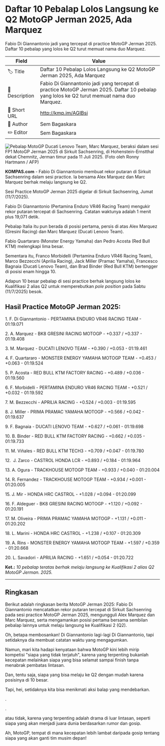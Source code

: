 # Daftar 10 Pebalap Lolos Langsung ke Q2 MotoGP Jerman 2025, Ada Marquez

Fabio Di Giannantonio jadi yang tercepat di practice MotoGP Jerman 2025. Daftar 10 pebalap yang lolos ke Q2 turut memuat nama duo Marquez.

| Field         | Value                                                       |
|---------------|-------------------------------------------------------------|
| 🏷️ Title       | Daftar 10 Pebalap Lolos Langsung ke Q2 MotoGP Jerman 2025, Ada Marquez |
| 📝 Description | Fabio Di Giannantonio jadi yang tercepat di practice MotoGP Jerman 2025. Daftar 10 pebalap yang lolos ke Q2 turut memuat nama duo Marquez. |
| 🔗 Short URL   | http://kmp.im/AGIBsi |
| 👤 Author      | Sem Bagaskara |
| ✏️ Editor      | Sem Bagaskara |

![Pebalap MotoGP Ducati Lenovo Team, Marc Marquez, beraksi dalam sesi FP1 MotoGP Jerman 2025 di Sirkuit Sachsenring, di Hohenstein-Ernstthal dekat Chemnitz, Jerman timur pada 11 Juli 2025. (Foto oleh Ronny Hartmann / AFP)](https://asset.kompas.com/crops/JXMrltBp7DAHls-9G_Oj60nGuMU=/326x0:1024x465/750x500/data/photo/2025/07/11/687114bbe6fe3.jpg)

**KOMPAS.com** - Fabio Di Giannantonio membuat rekor putaran di Sirkuit Sachsenring dalam sesi practice. Ia bersama Alex Marquez dan Marc Marquez berhak melaju langsung ke Q2.

Sesi Practice MotoGP Jerman 2025 digelar di Sirkuit Sachsenring, Jumat (11/7/2025).

Fabio Di Giannantonio (Pertamina Enduro VR46 Racing Team) mengukir rekor putaran tercepat di Sachsenring. Catatan waktunya adalah 1 menit plus 19,071 detik.

Pebalap Italia itu pun berada di posisi pertama, persis di atas Alex Marquez (Gresini Racing) dan Marc Marquez (Ducati Lenovo Team).

Fabio Quartararo (Monster Energy Yamaha) dan Pedro Acosta (Red Bull KTM) melengkapi lima besar.

Sementara itu, Franco Morbidelli (Pertamina Enduro VR46 Racing Team), Marco Bezzecchi (Aprilia Racing), Jack Miller (Pramac Yamaha), Francesco Bagnaia (Ducati Lenovo Team), dan Brad Binder (Red Bull KTM) bertengger di posisi enam hingga 10.

Adapun 10 besar pebalap di sesi practice berhak langsung lolos ke Kualifikasi 2 alias Q2 untuk memperebutkan *pole position* pada Sabtu (11/7/2025) besok.

## Hasil Practice MotoGP Jerman 2025:

1\. F. Di Giannantonio - PERTAMINA ENDURO VR46 RACING TEAM - 01:19.071

2\. A. Marquez - BK8 GRESINI RACING MOTOGP - +0.337 / +0.337 - 01:19.408

3\. M. Marquez - DUCATI LENOVO TEAM - +0.390 / +0.053 - 01:19.461

4\. F. Quartararo - MONSTER ENERGY YAMAHA MOTOGP TEAM - +0.453 / +0.063 - 01:19.524

5\. P. Acosta - RED BULL KTM FACTORY RACING - +0.489 / +0.036 - 01:19.560

6\. F. Morbidelli - PERTAMINA ENDURO VR46 RACING TEAM - +0.521 / +0.032 - 01:19.592

7\. M. Bezzecchi - APRILIA RACING - +0.524 / +0.003 - 01:19.595

8\. J. Miller - PRIMA PRAMAC YAMAHA MOTOGP - +0.566 / +0.042 - 01:19.637

9\. F. Bagnaia - DUCATI LENOVO TEAM - +0.627 / +0.061 - 01:19.698

10\. B. Binder - RED BULL KTM FACTORY RACING - +0.662 / +0.035 - 01:19.733

11\. M. Viñales - RED BULL KTM TECH3 - +0.709 / +0.047 - 01:19.780

12\.  J. Zarco - CASTROL HONDA LCR - +0.893 / +0.184 - 01:19.964

13\. A. Ogura - TRACKHOUSE MOTOGP TEAM - +0.933 / +0.040 - 01:20.004

14\. R. Fernandez - TRACKHOUSE MOTOGP TEAM - +0.934 / +0.001 - 01:20.005

15\. J. Mir - HONDA HRC CASTROL - +1.028 / +0.094 - 01:20.099

16\. F. Aldeguer - BK8 GRESINI RACING MOTOGP - +1.120 / +0.092 - 01:20.191

17\. M. Oliveira - PRIMA PRAMAC YAMAHA MOTOGP - +1.131 / +0.011 - 01:20.202

18\. L. Marini - HONDA HRC CASTROL - +1.238 / +0.107 - 01:20.309

19\. A. Rins - MONSTER ENERGY YAMAHA MOTOGP TEAM - +1.597 / +0.359 - 01:20.668

20\. L. Savadori - APRILIA RACING - +1.651 / +0.054 - 01:20.722

**Ket.:** *10 pebalap teratas berhak melaju langsung ke Kualifikasi 2 alias Q2 MotoGP Jerman. 2025.*

---
## Ringkasan

Berikut adalah ringkasan berita MotoGP Jerman 2025: Fabio Di Giannantonio mencatatkan rekor putaran tercepat di Sirkuit Sachsenring pada sesi practice MotoGP Jerman 2025, mengungguli Alex Marquez dan Marc Marquez, serta mengamankan posisi pertama bersama sembilan pebalap lainnya untuk melaju langsung ke Kualifikasi 2 (Q2).



Oh, betapa membosankan! Di Giannantonio lagi-lagi Di Giannantonio, tapi setidaknya dia membuat catatan waktu yang mengagumkan.

 Namun, mari kita hadapi kenyataan bahwa MotoGP kini lebih mirip kompetisi "siapa yang tidak terjatuh", karena yang terpenting bukanlah kecepatan melainkan siapa yang bisa selamat sampai finish tanpa menabrak pembatas lintasan.

 Dan, tentu saja, siapa yang bisa melaju ke Q2 dengan mudah karena posisinya di 10 besar.

 Tapi, hei, setidaknya kita bisa menikmati aksi balap yang mendebarkan.

.

.

 atau tidak, karena yang terpenting adalah drama di luar lintasan, seperti siapa yang akan menjadi juara dunia berdasarkan rumor dan gosip.

 Ah, MotoGP, tempat di mana kecepatan lebih lambat daripada gosip tentang siapa yang akan ganti tim musim depan!
